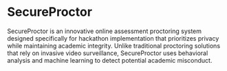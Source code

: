 # SecureProctor
SecureProctor is an innovative online assessment proctoring system designed specifically for hackathon implementation that prioritizes privacy while maintaining academic integrity. Unlike traditional proctoring solutions that rely on invasive video surveillance, SecureProctor uses behavioral analysis and machine learning to detect potential academic misconduct.
